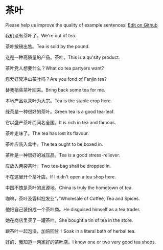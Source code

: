 # 茶叶

Please help us improve the quality of example sentences! [Edit on Github](https://github.com/jiyushe/jiyu-example-sentence-source/blob/main/chinese/chaye_1.md)

<p><span class="chinese">我们没有茶叶了。</span><span class="english">We're out of tea.</span></p>

<p><span class="chinese">茶叶按磅出售。</span><span class="english">Tea is sold by the pound.</span></p>

<p><span class="chinese">这是一种高质量的产品。茶叶。</span><span class="english">This is a qu'sity product.</span></p>

<p><span class="chinese">茶叶党人想要什么？</span><span class="english">What do tea partyers want?</span></p>

<p><span class="chinese">您爱好梵净山茶叶吗？</span><span class="english">Are you fond of Fanjin tea?</span></p>

<p><span class="chinese">替我捎些茶叶回来。</span><span class="english">Bring back some tea for me.</span></p>

<p><span class="chinese">本地产品以茶叶为大宗。</span><span class="english">Tea is the staple crop here.</span></p>

<p><span class="chinese">绿茶是一种很好的茶叶。</span><span class="english">Green tea is a good tea-leaf.</span></p>

<p><span class="chinese">它以盛产茶叶而闻名全国。</span><span class="english">It is rich in tea and famous.</span></p>

<p><span class="chinese">茶叶走味了。</span><span class="english">The tea has lost its flavour.</span></p>

<p><span class="chinese">茶叶应装入盒中。</span><span class="english">The tea ought to be boxed in.</span></p>

<p><span class="chinese">茶叶是一种很好的减压品。</span><span class="english">Tea is a good stress-reliever.</span></p>

<p><span class="chinese">应放入两袋茶叶。</span><span class="english">Two tea-bag shall be dropped in.</span></p>

<p><span class="chinese">不在这里开个茶叶店。</span><span class="english">If I didn't open a tea shop here.</span></p>

<p><span class="chinese">中国不愧是茶叶的发源地。</span><span class="english">China is truly the hometown of tea.</span></p>

<p><span class="chinese">咖啡，茶叶及香料批发业“，”</span><span class="english">Wholesale of Coffee, Tea and Spices.</span></p>

<p><span class="chinese">他把自己装扮成一个茶叶商。</span><span class="english">He disguised himself as a tea trader.</span></p>

<p><span class="chinese">她在商店里买了一罐茶叶。</span><span class="english">She bought a tin of tea in the store.</span></p>

<p><span class="chinese">跟茶叶一起泡澡，加倍回甘！</span><span class="english">Soak in a literal bath of herbal tea.</span></p>

<p><span class="chinese">好的，我知道一两家好的茶叶店。</span><span class="english">I know one or two very good tea shops.</span></p>

